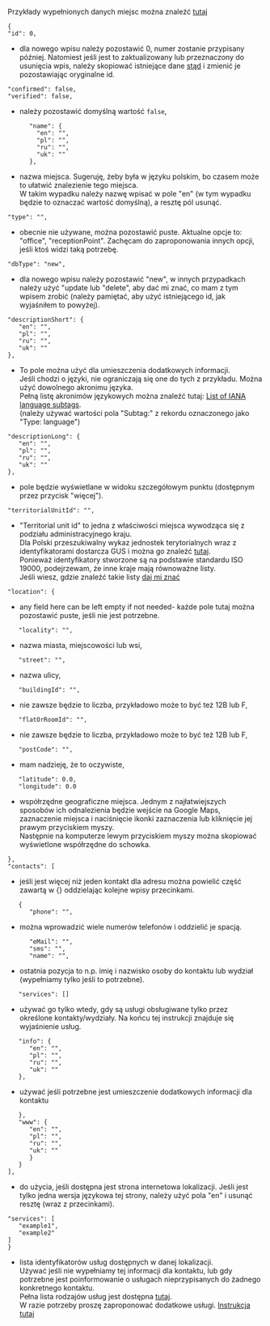 Przykłady wypełnionych danych miejsc można znaleźć  [tutaj](https://github.com/AdamGiergun/IfR-data/blob/main/data/spots.json)
```
{
"id": 0,
```
- dla nowego wpisu należy pozostawić 0, numer zostanie przypisany później. Natomiest jeśli jest to zaktualizowany lub przeznaczony do usunięcia wpis, należy skopiować istniejące dane [stąd](https://github.com/AdamGiergun/IfR-data/blob/main/data/spots.json) i zmienić je pozostawiając oryginalne id.
```
"confirmed": false,
"verified": false,
```
- należy pozostawić domyślną wartość `false`,
```
      "name": {
        "en": "",
        "pl": "",
        "ru": "",
        "uk": ""
      },
```
- nazwa miejsca. Sugeruję, żeby była w języku polskim, bo czasem może to ułatwić znalezienie tego miejsca.<br>
  W takim wypadku należy nazwę wpisać w pole "en" (w tym wypadku będzie to oznaczać wartość domyślną), a resztę pól usunąć.
```
"type": "",
```
- obecnie nie używane, można pozostawić puste. Aktualne opcje to: "office", "receptionPoint". Zachęcam do zaproponowania innych opcji, jeśli ktoś widzi taką potrzebę.
```
"dbType": "new",
```
- dla nowego wpisu należy pozostawić "new", w innych przypadkach należy użyć "update lub "delete", aby dać mi znać, co mam z tym wpisem zrobić (należy pamiętać, aby użyć istniejącego id, jak wyjaśniłem to powyżej).
```
"descriptionShort": {
   "en": "",
   "pl": "",
   "ru": "",
   "uk": ""
},
```
- To pole można użyć dla umieszczenia dodatkowych informacji.<br>
  Jeśli chodzi o języki, nie ograniczają się one do tych z przykładu. Można użyć dowolnego akronimu języka.<br>
  Pełną listę akronimów językowych można znaleźć tutaj: [List of IANA language subtags](https://www.iana.org/assignments/language-subtag-registry/language-subtag-registry).<br>
  (należy używać wartości pola "Subtag:" z rekordu oznaczonego jako "Type: language")
```
"descriptionLong": {
   "en": "",
   "pl": "",
   "ru": "",
   "uk": ""
},
```
- pole będzie wyświetlane w widoku szczegółowym punktu (dostępnym przez przycisk "więcej").
```
"territorialUnitId": "",
```
- "Territorial unit id" to jedna z właściwości miejsca wywodząca się z podziału administracyjnego kraju.<br>
  Dla Polski przeszukiwalny wykaz jednostek terytorialnych wraz z identyfikatorami dostarcza GUS i można go znaleźć [tutaj](https://eteryt.stat.gov.pl/eTeryt/rejestr_teryt/udostepnianie_danych/baza_teryt/uzytkownicy_indywidualni/wyszukiwanie/wyszukiwanie.aspx?contrast=default).<br>
  Ponieważ identyfikatory stworzone są na podstawie standardu ISO 19000, podejrzewam, że inne kraje mają równoważne listy.<br>
  Jeśli wiesz, gdzie znaleźć takie listy [daj mi znać](https://github.com/AdamGiergun/IfR-data/issues/2)
```
"location": {
```
- any field here can be left empty if not needed- każde pole tutaj można pozostawić puste, jeśli nie jest potrzebne.
```
   "locality": "",
```
- nazwa miasta, miejscowości lub wsi,
```
   "street": "",
```
- nazwa ulicy,
```
   "buildingId": "",
```
- nie zawsze będzie to liczba, przykładowo może to być też 12B lub F,
```
   "flatOrRoomId": "",
```
- nie zawsze będzie to liczba, przykładowo może to być też 12B lub F,
```
   "postCode": "",
```
- mam nadzieję, że to oczywiste,
```
   "latitude": 0.0,
   "longitude": 0.0
```
- współrzędne geograficzne miejsca. Jednym z najłatwiejszych sposobów ich odnalezienia będzie wejście na Google Maps, zaznaczenie miejsca i naciśnięcie ikonki zaznaczenia lub kliknięcie jej prawym przyciskiem myszy.<br>
  Następnie na komputerze lewym przyciskiem myszy można skopiować wyświetlone współrzędne do schowka.
```
},
"contacts": [
```
- jeśli jest więcej niż jeden kontakt dla adresu można powielić część zawartą w {} oddzielając kolejne wpisy przecinkami.
```
   {
      "phone": "",
```
 - można wprowadzić wiele numerów telefonów i oddzielić je spacją.
```
      "eMail": "",
      "sms": "",
      "name": "",
```
- ostatnia pozycja to n.p. imię i nazwisko osoby do kontaktu lub wydział (wypełniamy tylko jeśli to potrzebne).
```
   "services": []
```
- używać go tylko wtedy, gdy są usługi obsługiwane tylko przez określone kontakty/wydziały. Na końcu tej instrukcji znajduje się wyjaśnienie usług.
```
   "info": {
      "en": "",
      "pl": "",
      "ru": "",
      "uk": ""
   },
```
 - używać jeśli potrzebne jest umieszczenie dodatkowych informacji dla kontaktu
```
   },
   "www": {
      "en": "",
      "pl": "",
      "ru": "",
      "uk": ""
      }
   }
],
```
- do użycia, jeśli dostępna jest strona internetowa lokalizacji. Jeśli jest tylko jedna wersja językowa tej strony, należy użyć pola "en" i usunąć resztę (wraz z przecinkami).
```
"services": [
   "example1",
   "example2"   
]
}
```
- lista identyfikatorów usług dostępnych w danej lokalizacji.<br>
  Używać jeśli nie wypełniamy tej informacji dla kontaktu, lub gdy potrzebne jest poinformowanie o usługach nieprzypisanych do żadnego konkretnego kontaktu.<br>
  Pełna lista rodzajów usług jest dostępna [tutaj](https://github.com/AdamGiergun/IfR-data/blob/main/data/services.json).<br>
  W razie potrzeby proszę zaproponować dodatkowe usługi. [Instrukcja tutaj](https://github.com/AdamGiergun/IfR-data/blob/main/instructions/README_SERVICES_pl.md)